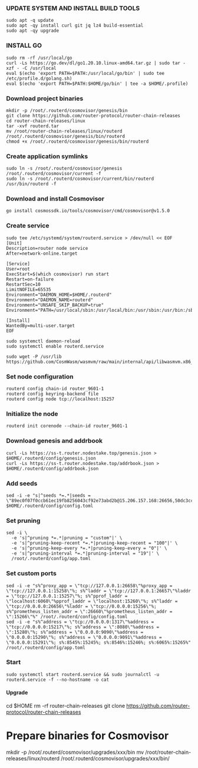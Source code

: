 
### UPDATE SYSTEM AND INSTALL BUILD TOOLS
```
sudo apt -q update
sudo apt -qy install curl git jq lz4 build-essential
sudo apt -qy upgrade
```
### INSTALL GO
```
sudo rm -rf /usr/local/go
curl -Ls https://go.dev/dl/go1.20.10.linux-amd64.tar.gz | sudo tar -xzf - -C /usr/local
eval $(echo 'export PATH=$PATH:/usr/local/go/bin' | sudo tee /etc/profile.d/golang.sh)
eval $(echo 'export PATH=$PATH:$HOME/go/bin' | tee -a $HOME/.profile)
```
### Download project binaries
```
mkdir -p /root/.routerd/cosmovisor/genesis/bin
git clone https://github.com/router-protocol/router-chain-releases
cd router-chain-releases/linux
tar -xvf routerd.tar
mv /root/router-chain-releases/linux/routerd /root/.routerd/cosmovisor/genesis/bin/routerd
chmod +x /root/.routerd/cosmovisor/genesis/bin/routerd
```
### Create application symlinks
```
sudo ln -s /root/.routerd/cosmovisor/genesis /root/.routerd/cosmovisor/current -f
sudo ln -s /root/.routerd/cosmovisor/current/bin/routerd /usr/bin/routerd -f
```

### Download and install Cosmovisor
```
go install cosmossdk.io/tools/cosmovisor/cmd/cosmovisor@v1.5.0
```
### Create service
```
sudo tee /etc/systemd/system/routerd.service > /dev/null << EOF
[Unit]
Description=router node service
After=network-online.target

[Service]
User=root
ExecStart=$(which cosmovisor) run start
Restart=on-failure
RestartSec=10
LimitNOFILE=65535
Environment="DAEMON_HOME=$HOME/.routerd"
Environment="DAEMON_NAME=routerd"
Environment="UNSAFE_SKIP_BACKUP=true"
Environment="PATH=/usr/local/sbin:/usr/local/bin:/usr/sbin:/usr/bin:/sbin:/bin:/usr/games:/usr/local/games:/snap/bin:/root/.routerd/cosmovisor/current/bin"

[Install]
WantedBy=multi-user.target
EOF

```
```
sudo systemctl daemon-reload
sudo systemctl enable routerd.service
```
```
sudo wget -P /usr/lib https://github.com/CosmWasm/wasmvm/raw/main/internal/api/libwasmvm.x86_64.so
```
### Set node configuration
```
routerd config chain-id router_9601-1
routerd config keyring-backend file
routerd config node tcp://localhost:15257
```
### Initialize the node
```
routerd init corenode --chain-id router_9601-1
```
### Download genesis and addrbook
```
curl -Ls https://ss-t.router.nodestake.top/genesis.json > $HOME/.routerd/config/genesis.json 
curl -Ls https://ss-t.router.nodestake.top/addrbook.json > $HOME/.routerd/config/addrbook.json 
```
### Add seeds
```
sed -i -e "s|^seeds *=.*|seeds = \"89ec0f07f0ccb61ec19fb8256043cf92e73abd2b@15.206.157.168:26656,50dc3cca9f3b3f969b812e5760bcaf652aaecc01@43.205.136.8:26656,3df6cb2db301288c492f9ace1b88360e0504b15a@13.235.115.79:26656\"|" $HOME/.routerd/config/config.toml
```

### Set pruning
```
sed -i \
  -e 's|^pruning *=.*|pruning = "custom"|' \
  -e 's|^pruning-keep-recent *=.*|pruning-keep-recent = "100"|' \
  -e 's|^pruning-keep-every *=.*|pruning-keep-every = "0"|' \
  -e 's|^pruning-interval *=.*|pruning-interval = "19"|' \
  /root/.routerd/config/app.toml
```
### Set custom ports
```
sed -i -e "s%^proxy_app = \"tcp://127.0.0.1:26658\"%proxy_app = \"tcp://127.0.0.1:15258\"%; s%^laddr = \"tcp://127.0.0.1:26657\"%laddr = \"tcp://127.0.0.1:15257\"%; s%^pprof_laddr = \"localhost:6060\"%pprof_laddr = \"localhost:15260\"%; s%^laddr = \"tcp://0.0.0.0:26656\"%laddr = \"tcp://0.0.0.0:15256\"%; s%^prometheus_listen_addr = \":26660\"%prometheus_listen_addr = \":15266\"%" /root/.routerd/config/config.toml
sed -i -e "s%^address = \"tcp://0.0.0.0:1317\"%address = \"tcp://0.0.0.0:15217\"%; s%^address = \":8080\"%address = \":15280\"%; s%^address = \"0.0.0.0:9090\"%address = \"0.0.0.0:15290\"%; s%^address = \"0.0.0.0:9091\"%address = \"0.0.0.0:15291\"%; s%:8545%:15245%; s%:8546%:15246%; s%:6065%:15265%" /root/.routerd/config/app.toml
```
### Start
```
sudo systemctl start routerd.service && sudo journalctl -u routerd.service -f --no-hostname -o cat
```




#### Upgrade

cd $HOME
rm -rf router-chain-releases
git clone https://github.com/router-protocol/router-chain-releases

# Prepare binaries for Cosmovisor
mkdir -p /root/.routerd/cosmovisor/upgrades/xxx/bin
mv /root/router-chain-releases/linux/routerd /root/.routerd/cosmovisor/upgrades/xxx/bin/

